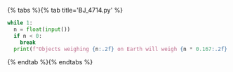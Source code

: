 {% tabs %}{% tab title='BJ_4714.py' %}

```py
while 1:
  n = float(input())
  if n < 0:
    break
  print(f"Objects weighing {n:.2f} on Earth will weigh {n * 0.167:.2f} on the moon.")
```

{% endtab %}{% endtabs %}
